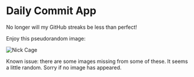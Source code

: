 Daily Commit App
================
No longer will my GitHub streaks be less than perfect!

Enjoy this pseudorandom image:

![Nick Cage](http://www.placecage.com/400/700 "Nick Cage")

Known issue: there are some images missing from some of these. It seems a little random. Sorry if no image has appeared.